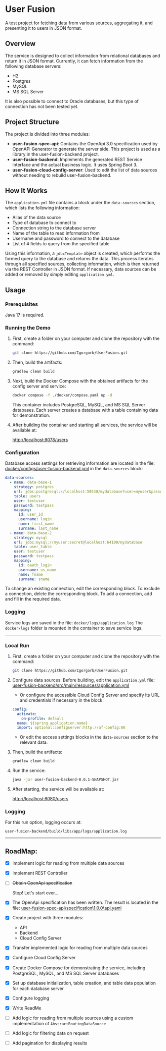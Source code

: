 # User Fusion

A test project for fetching data from various sources, aggregating it, and presenting it to users in JSON format.

## Overview

The service is designed to collect information from relational databases and return it in JSON format. Currently, it can fetch information from the following database servers:
- H2
- Postgres
- MySQL
- MS SQL Server

It is also possible to connect to Oracle databases, but this type of connection has not been tested yet.

## Project Structure

The project is divided into three modules:
- **user-fusion-spec-api**: Contains the OpenApi 3.0 specification used by OpenAPI Generator to generate the server side. This project is used as a library in the user-fusion-backend project.
- **user-fusion-backend**: Implements the generated REST Service interface and the actual business logic. It uses Spring Boot 3.
- **user-fusion-cloud-config-server**: Used to edit the list of data sources without needing to rebuild user-fusion-backend.

## How It Works

The `application.yml` file contains a block under the `data-sources` section, which lists the following information:
- Alias of the data source
- Type of database to connect to
- Connection string to the database server
- Name of the table to read information from
- Username and password to connect to the database
- List of 4 fields to query from the specified table

Using this information, a `jdbcTemplate` object is created, which performs the formed query to the database and returns the data. This process iterates through all specified sources, collecting information, which is then returned via the REST Controller in JSON format. If necessary, data sources can be added or removed by simply editing `application.yml`.

## Usage

### Prerequisites

Java 17 is required.

### Running the Demo

1. First, create a folder on your computer and clone the repository with the command:

    ```sh
    git clone https://github.com/Igorgorb/UserFusion.git
    ```

2. Then, build the artifacts:
    
    ```sh
    gradlew clean build
    ```

3. Next, build the Docker Compose with the obtained artifacts for the config server and service:
    
    ```sh
    docker compose -f ./docker/compose.yaml up -d
    ```

    This container includes PostgreSQL, MySQL, and MS SQL Server databases. Each server creates a database with a table containing data for demonstration.

4. After building the container and starting all services, the service will be available at:

    [http://localhost:8078/users](http://localhost:8078/users)

### Configuration

Database access settings for retrieving information are located in the file:
[docker/configs/user-fusion-backend.yml](./docker/configs/user-fusion-backend.yml) in the `data-sources` block:

```yaml
data-sources:
  - name: data-base-1
    strategy: postgres
    url: jdbc:postgresql://localhost:59530/mydatabase?user=myuser&password=secret&?options=-c%20search_path=test,public
    table: users
    user: testuser
    password: testpass
    mapping:
      id: user_id
      username: login
      name: first_name
      surname: last_name
  - name: data-base-2
    strategy: mysql
    url: jdbc:mysql://myuser:secret@localhost:64109/mydatabase
    table: user_table
    user: testuser
    password: testpass
    mapping:
      id: oauth_login
      username: us_name
      name: fname
      surname: sname
```

To change an existing connection, edit the corresponding block. To exclude a connection, delete the corresponding block. To add a connection, add and fill in the required data.

### Logging

Service logs are saved in the file:
`docker/logs/application.log`
The `docker/logs` folder is mounted in the container to save service logs.

---
### Local Run

1. First, create a folder on your computer and clone the repository with the command:

    ```sh
    git clone https://github.com/Igorgorb/UserFusion.git
    ```

2. Configure data sources:
   Before building, edit the `application.yml` file:
   [user-fusion-backend/src/main/resources/application.yml](./user-fusion-backend/src/main/resources/application.yml)
   - Or configure the accessible Cloud Config Server and specify its URL and credentials if necessary in the block:

    ```yaml
    config:
      activate:
        on-profile: default
      name: ${spring.application.name}
      import: optional:configserver:http://uf-config:80
    ```

   - Or edit the access settings blocks in the `data-sources` section to the relevant data.

3. Then, build the artifacts:

    ```sh
    gradlew clean build
    ```

4. Run the service:

    ```sh
    java -jar user-fusion-backend-0.0.1-SNAPSHOT.jar
    ```

5. After starting, the service will be available at:

    [http://localhost:8080/users](http://localhost:8080/users)

### Logging

For this run option, logging occurs at:

`user-fusion-backend/build/libs/app/logs/application.log`

---

## RoadMap:

- [x] Implement logic for reading from multiple data sources
- [x] Implement REST Controller
- [ ] ~~Obtain OpenApi specification~~



  Stop! Let's start over...



- [x] The OpenApi specification has been written. The result is located in the file:
  [user-fusion-spec-api\specification\1.0.0\api.yaml](./user-fusion-spec-api/specification/1.0.0/api.yaml)
- [x] Create project with three modules: 
    - API
    - Backend
    - Cloud Config Server
- [x] Transfer implemented logic for reading from multiple data sources
- [x] Configure Cloud Config Server
- [x] Create Docker Compose for demonstrating the service, including PostgreSQL, MySQL, and MS SQL Server databases
- [x] Set up database initialization, table creation, and table data population for each database server
- [x] Configure logging
- [x] Write ReadMe
- [ ] Add logic for reading from multiple sources using a custom implementation of `AbstractRoutingDataSource`
- [ ] Add logic for filtering data on request
- [ ] Add pagination for displaying results
